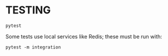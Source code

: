 # TESTING

```
pytest
```

Some tests use local services like Redis; these must be run with:

```
pytest -m integration
```
